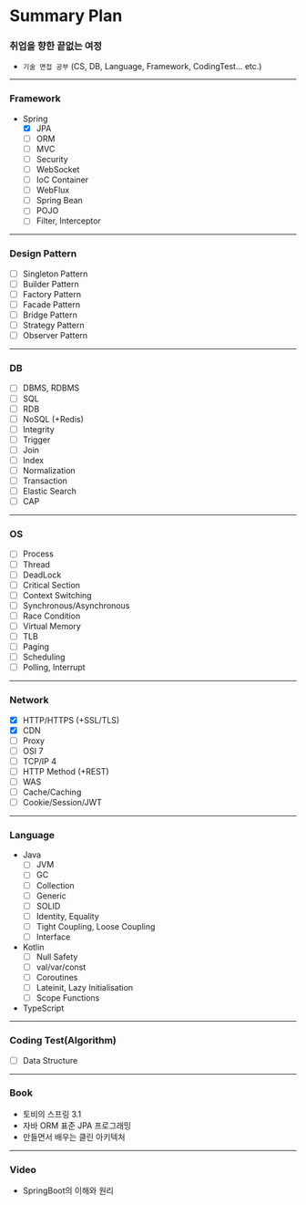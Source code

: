 # Summary Plan
### 취업을 향한 끝없는 여정
- `기술 면접 공부` (CS, DB, Language, Framework, CodingTest... etc.)
---
### Framework
- Spring
  - [x] JPA
  - [ ] ORM
  - [ ] MVC
  - [ ] Security
  - [ ] WebSocket
  - [ ] IoC Container
  - [ ] WebFlux
  - [ ] Spring Bean
  - [ ] POJO
  - [ ] Filter, Interceptor
---
### Design Pattern
- [ ] Singleton Pattern
- [ ] Builder Pattern
- [ ] Factory Pattern
- [ ] Facade Pattern
- [ ] Bridge Pattern
- [ ] Strategy Pattern
- [ ] Observer Pattern
---
### DB
- [ ] DBMS, RDBMS
- [ ] SQL
- [ ] RDB
- [ ] NoSQL (+Redis)
- [ ] Integrity
- [ ] Trigger
- [ ] Join
- [ ] Index
- [ ] Normalization
- [ ] Transaction
- [ ] Elastic Search
- [ ] CAP
---
### OS
- [ ] Process
- [ ] Thread
- [ ] DeadLock
- [ ] Critical Section
- [ ] Context Switching
- [ ] Synchronous/Asynchronous
- [ ] Race Condition
- [ ] Virtual Memory
- [ ] TLB
- [ ] Paging
- [ ] Scheduling
- [ ] Polling, Interrupt
---
### Network
- [x] HTTP/HTTPS (+SSL/TLS)
- [x] CDN
- [ ] Proxy
- [ ] OSI 7
- [ ] TCP/IP 4
- [ ] HTTP Method (+REST)
- [ ] WAS
- [ ] Cache/Caching
- [ ] Cookie/Session/JWT
---
### Language
- Java
  - [ ] JVM
  - [ ] GC
  - [ ] Collection
  - [ ] Generic
  - [ ] SOLID
  - [ ] Identity, Equality
  - [ ] Tight Coupling, Loose Coupling
  - [ ] Interface
- Kotlin
  - [ ] Null Safety
  - [ ] val/var/const
  - [ ] Coroutines
  - [ ] Lateinit, Lazy Initialisation
  - [ ] Scope Functions
- TypeScript
---
### Coding Test(Algorithm)
- [ ] Data Structure
---
### Book
- 토비의 스프링 3.1
- 자바 ORM 표준 JPA 프로그래밍
- 만들면서 배우는 클린 아키텍처
---
### Video 
- SpringBoot의 이해와 원리
